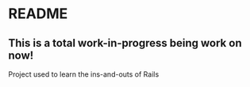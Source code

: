 # README

## This is a total work-in-progress being work on now!

Project used to learn the ins-and-outs of Rails
